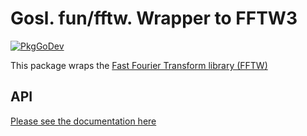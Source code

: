# Gosl. fun/fftw. Wrapper to FFTW3

[![PkgGoDev](https://pkg.go.dev/badge/github.com/ATIinc/gosl-ati/fun/fftw)](https://pkg.go.dev/github.com/ATIinc/gosl-ati/fun/fftw)

This package wraps the [Fast Fourier Transform library (FFTW)](http://www.fftw.org)

## API

[Please see the documentation here](https://pkg.go.dev/github.com/ATIinc/gosl-ati/fun/fftw)
